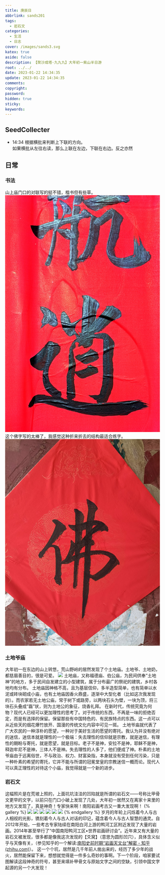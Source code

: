 ```yaml
---
title: 庚辰日
abbrlink: sands201
tags:
  - 岩石文
categories:
  - 生活
  - 日志
cover: /images/sands3.svg
katex: true
aside: false
description: 【聚沙成塔·九九九】大年初一紫山半日游
root: ../../
date: 2023-01-22 14:34:35
update: 2023-01-22 14:34:35
comments:
copyright:
password:
hidden: true
sticky:
keywords:
---
```


## SeedCollecter
- 14:34 根据横批来判断上下联的方向。<br>如果横批从左往右读，那么上联在左边，下联在右边。反之亦然


## 日常

### 书法
山上庙门口的对联写的挺不错，楷书但有些草。
![](../../../images/20230102/IMG_20230122_162941.jpg)
这个佛字写的太棒了，我感觉这种折来折去的结构最适合练字。
![](../../../images/20230102/IMG_20230122_154151.jpg)
### 土地爷庙
大年初一在东边的山上转悠，荒山野岭的居然发现了个土地庙。土地爷、土地奶，都慈眉善目的，很是可爱。
![](../../../images/20230102/IMG_20230124_094125.jpg)
土地庙，又称福德庙、伯公庙，为民间供奉“土地神”的地方，多于民间自发建立的小型建筑，属于分布最广的祭祀的建筑，乡村各地均有分布。
土地庙因神格不高，且为基层信仰，多半造型简单，也有简单以水泥或砖块砌成小庙，也有土地庙因香火鼎盛，逐渐中大型化者（比如这次我发现的）。而农家若无土地公庙，常于树下或路旁，以两块石头为壁，一块为顶，将三块石头叠成“磊”状，则为土地公的象征，烧香礼拜。
在新时代，传统究竟为何物？现代人已经可以更加理性的思考了。对于传统的东西，不再是一味的拒绝否定，而是有选择的保留。保留那些有中国特色的、有民族特点的东西。这一点可以从近些天的烟花爆竹放开、国漫的传统文化内容中可见一斑。
土地爷庙就代表了广大农民的一种淳朴的愿望，一种对于美好生活的愿望的寄托。我认为并没有绝对的迷信，迷信本就是理性的一个极端：失去理性的信仰就是宗教，就是迷信，有理性的期盼与寄托，就是愿望，就是目标。老子不是神，安拉不是神，耶稣不是神，释迦牟尼不是神，三体人不是神。失去理性的人多了，他们便成了神。朴素的土地爷庙由于远离俗世，不与政治、权力、财富染指，本身就没有受到任何污染，只是一种朴素的希望的寄托，它并不能与所谓的冠冕堂皇的宗教迷信一概而论。现代人可以真正理性的对待这个小庙，我觉得就是一个新的进步。

### 岩石文
这幅照片是在荒坡上照的，上面坑坑洼洼的凹陷就是所谓的岩石文——号称比甲骨文更早的文字，以前只在门口小破上发现了几处，大年初一居然又在离家十来里的地方又发现了，真是神奇！专家快来啊！南阳岩画考古又一重大发现啊！
{% gallery %}
<img src="https://img.500px.me/photo/dff7efb584b12a50d685e413b053d3302/bffa2fdc5b5849cab765b3174470fba3.jpg!p2"  referrerPolicy="no-referrer" />
<img src="https://img.500px.me/photo/dff7efb584b12a50d685e413b053d3302/a2066f24723540408f4b5ce71eca36ba.jpg!p2"  referrerPolicy="no-referrer" />
<img src="https://img.500px.me/photo/dff7efb584b12a50d685e413b053d3302/c23d4984ca264be593b192cfc86e79fa.jpg!p2"  referrerPolicy="no-referrer" />
<img src="https://img.500px.me/photo/dff7efb584b12a50d685e413b053d3302/722d4ee8e38b477b93a3cabb811f5256.jpg!p2"  referrerPolicy="no-referrer" />
<img src="https://img.500px.me/photo/dff7efb584b12a50d685e413b053d3302/669c1971587748c2bf3216bec7dc66e5.jpg!p2"  referrerPolicy="no-referrer" />
<img src="https://img.500px.me/photo/dff7efb584b12a50d685e413b053d3302/bc8541a8aaba45bc88802e5745416363.jpg!p2"  referrerPolicy="no-referrer" />
{% endgallery %}
岁月的年轮上闪烁着今人与古人相视的光影，镌刻着今人与古人对话的印记，蕴含着今人与古人智慧的通灵。自2012年开始，一些考古专家陆续在南阳白河上游的鸭河工区附近发现了大量的岩画。2014年甚至举行了“中国南阳鸭河工区•世界岩画研讨会”。近年来又有大量的岩石文被发现，很多都是像我这次发现的【爻窝】（意思为圆形凹穴），具体含义似乎与天像有关，（参见知乎的一个解读:[南阳史前时期“岩画天文台”解密 - 知乎 (zhihu.com)](https://zhuanlan.zhihu.com/p/501864874)）。
这一个个坑，居然是几千年前人凿出来的，经历了多少年的战火，居然能保留下来，想想就觉得是一件多么奇妙的事啊。下一个阶段，咱家要试图解读这段神奇的符号，甚至来填补甲骨文与原始文字之间的空缺，引领中国文字起源的另一个大发现！



